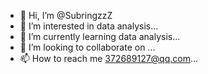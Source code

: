 - 👋 Hi, I’m @SubringzzZ
- 👀 I’m interested in data analysis...
- 🌱 I’m currently learning data analysis...
- 💞️ I’m looking to collaborate on ...
- 📫 How to reach me  372689127@qq.com...

<!---
SubringzzZ/SubringzzZ is a ✨ special ✨ repository because its `README.md` (this file) appears on your GitHub profile.
You can click the Preview link to take a look at your changes.
--->
